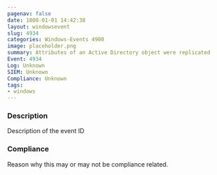 ```yaml
---
pagenav: false
date: 1800-01-01 14:42:38
layout: windowsevent
slug: 4934
categories: Windows-Events 4900
image: placeholder.png
summary: Attributes of an Active Directory object were replicated
Event: 4934
Log: Unknown
SIEM: Unknown
Compliance: Unknown
tags:
- windows
---
```


### Description

Description of the event ID

### Compliance

Reason why this may or may not be compliance related.
